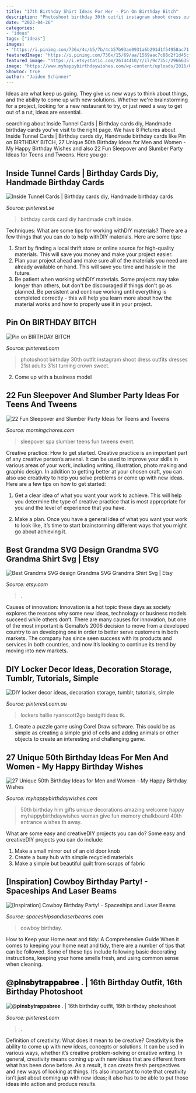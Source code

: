 ```yaml
---
title: "17th Birthday Shirt Ideas For Her - Pin On Birthday Bitch"
description: "Photoshoot birthday 30th outfit instagram shoot dress outfits dresses 21st adults 31st turning crown sweet"
date: "2023-04-26"
categories:
- "ideas"
tags: ["ideas"]
images:
- "https://i.pinimg.com/736x/4c/b5/7b/4cb57b93ae0931a6b291d1f54958ac71.jpg"
featuredImage: "https://i.pinimg.com/736x/15/69/aa/1569aac7c88d2f1d45cf9e19a65c1a19.jpg"
featured_image: "https://i.etsystatic.com/26144410/r/il/9c735c/2966635719/il_fullxfull.2966635719_huh4.jpg"
image: "https://www.myhappybirthdaywishes.com/wp-content/uploads/2016/03/Welcome-Chalkboard-50th-Birthday-Ideas.jpg"
ShowToc: true
author: "Jaiden Schinner"
---
```



Ideas are what keep us going. They give us new ways to think about things, and the ability to come up with new solutions. Whether we're brainstorming for a project, looking for a new restaurant to try, or just need a way to get out of a rut, ideas are essential.

	

		
searching about Inside Tunnel Cards | Birthday cards diy, Handmade birthday cards you've visit to the right page. We have 8 Pictures about Inside Tunnel Cards | Birthday cards diy, Handmade birthday cards like Pin on BIRTHDAY BITCH, 27 Unique 50th Birthday Ideas for Men and Women - My Happy Birthday Wishes and also 22 Fun Sleepover and Slumber Party Ideas for Teens and Tweens. Here you go:
		
    
## Inside Tunnel Cards | Birthday Cards Diy, Handmade Birthday Cards

<img loading=lazy src="https://i.pinimg.com/736x/9f/ff/fa/9ffffabfc9bf9292bd352627c96d9341.jpg" onerror="this.onerror=null;this.src='https://tse3.mm.bing.net/th?id=OIP.ZosQXIeRy4rnK_leq6MJXwHaLG&amp;pid=15.1';" alt="Inside Tunnel Cards | Birthday cards diy, Handmade birthday cards">

_Source: pinterest.se_

>birthday cards card diy handmade craft inside. 

	

Techniques: What are some tips for working withDIY materials?
There are a few things that you can do to help withDIY materials. Here are some tips: 
1. Start by finding a local thrift store or online source for high-quality materials. This will save you money and make your project easier. 
2. Plan your project ahead and make sure all of the materials you need are already available on hand. This will save you time and hassle in the future. 
3. Be patient when working withDIY materials. Some projects may take longer than others, but don't be discouraged if things don't go as planned. Be persistent and continue working until everything is completed correctly - this will help you learn more about how the material works and how to properly use it in your project.

    
## Pin On BIRTHDAY BITCH

<img loading=lazy src="https://i.pinimg.com/736x/4c/b5/7b/4cb57b93ae0931a6b291d1f54958ac71.jpg" onerror="this.onerror=null;this.src='https://tse3.mm.bing.net/th?id=OIP.iWlDgBuCf-a5VhbaeOYDvgHaJP&amp;pid=15.1';" alt="Pin on BIRTHDAY BITCH">

_Source: pinterest.com_

>photoshoot birthday 30th outfit instagram shoot dress outfits dresses 21st adults 31st turning crown sweet. 

	

2. Come up with a business model

    
## 22 Fun Sleepover And Slumber Party Ideas For Teens And Tweens

<img loading=lazy src="https://cdn.morningchores.com/wp-content/uploads/2018/01/SO-Spa-e1516475768172-600x800.jpg" onerror="this.onerror=null;this.src='https://tse2.mm.bing.net/th?id=OIP.TULMjRDV6KdWK9RrMxK5IQHaJ4&amp;pid=15.1';" alt="22 Fun Sleepover and Slumber Party Ideas for Teens and Tweens">

_Source: morningchores.com_

>sleepover spa slumber teens fun tweens event. 

	

Creative practice: How to get started.
Creative practice is an important part of any creative person’s arsenal. It can be used to improve your skills in various areas of your work, including writing, illustration, photo making and graphic design. In addition to getting better at your chosen craft, you can also use creativity to help you solve problems or come up with new ideas. Here are a few tips on how to get started:
1. Get a clear idea of what you want your work to achieve. This will help you determine the type of creative practice that is most appropriate for you and the level of experience that you have.

2. Make a plan. Once you have a general idea of what you want your work to look like, it’s time to start brainstorming different ways that you might go about achieving it.

    
## Best Grandma SVG Design Grandma SVG Grandma Shirt Svg | Etsy

<img loading=lazy src="https://i.etsystatic.com/26144410/r/il/9c735c/2966635719/il_fullxfull.2966635719_huh4.jpg" onerror="this.onerror=null;this.src='https://tse1.mm.bing.net/th?id=OIP.7y0Afw8wHMEKdT3jHrZJtgHaF7&amp;pid=15.1';" alt="Best Grandma SVG design Grandma SVG Grandma Shirt Svg | Etsy">

_Source: etsy.com_

>. 

	

Causes of innovation:
Innovation is a hot topic these days as society explores the reasons why some new ideas, technology or business models succeed while others don’t. There are many causes for innovation, but one of the most important is Gemalto’s 2006 decision to move from a developed country to an developing one in order to better serve customers in both markets. The company has since seen success with its products and services in both countries, and now it’s looking to continue its trend by moving into new markets.

    
## DIY Locker Decor Ideas, Decoration Storage, Tumblr, Tutorials, Simple

<img loading=lazy src="https://i.pinimg.com/originals/b4/fe/f4/b4fef450cb468d450115eb1d3cb56df8.jpg" onerror="this.onerror=null;this.src='https://tse4.mm.bing.net/th?id=OIP.f4EFGdsNhK8Ao0GNEWJiWQHaJ4&amp;pid=15.1';" alt="DIY locker decor ideas, decoration storage, tumblr, tutorials, simple">

_Source: pinterest.com.au_

>lockers hallie ryanscott2go bestgiftideas tk. 

	

1. Create a puzzle game using Corel Draw software. This could be as simple as creating a simple grid of cells and adding animals or other objects to create an interesting and challenging game. 

    
## 27 Unique 50th Birthday Ideas For Men And Women - My Happy Birthday Wishes

<img loading=lazy src="https://www.myhappybirthdaywishes.com/wp-content/uploads/2016/03/Welcome-Chalkboard-50th-Birthday-Ideas.jpg" onerror="this.onerror=null;this.src='https://tse2.mm.bing.net/th?id=OIP.OacuGSmDo4E4zZmtY_zUTgHaJ4&amp;pid=15.1';" alt="27 Unique 50th Birthday Ideas for Men and Women - My Happy Birthday Wishes">

_Source: myhappybirthdaywishes.com_

>50th birthday him gifts unique decorations amazing welcome happy myhappybirthdaywishes woman give fun memory chalkboard 40th entrance wishes th away. 

	

What are some easy and creativeDIY projects you can do?
Some easy and creativeDIY projects you can do include:
1. Make a small mirror out of an old door knob
2. Create a busy hub with simple recycled materials
3. Make a simple but beautiful quilt from scraps of fabric

    
## [Inspiration] Cowboy Birthday Party! - Spaceships And Laser Beams

<img loading=lazy src="https://spaceshipsandlaserbeams.com/wp-content/uploads/2015/09/cowboy_birthday_party_birthday_boy_taffie_wishes.jpg" onerror="this.onerror=null;this.src='https://tse1.mm.bing.net/th?id=OIP.IyX8tokt4FR1btLjjKo6DwAAAA&amp;pid=15.1';" alt="[Inspiration] Cowboy Birthday Party! - Spaceships and Laser Beams">

_Source: spaceshipsandlaserbeams.com_

>cowboy birthday. 

	

How to Keep your Home neat and tidy: A Comprehensive Guide
When it comes to keeping your home neat and tidy, there are a number of tips that can be followed. Some of these tips include following basic decorating instructions, keeping your home smells fresh, and using common sense when cleaning.

    
## @𝐩𝐢𝐧𝐬𝐛𝐲𝐭𝐫𝐚𝐩𝐩𝐚𝐛𝐫𝐞𝐞 . | 16th Birthday Outfit, 16th Birthday Photoshoot

<img loading=lazy src="https://i.pinimg.com/736x/15/69/aa/1569aac7c88d2f1d45cf9e19a65c1a19.jpg" onerror="this.onerror=null;this.src='https://tse4.mm.bing.net/th?id=OIP.52xzjvacaUgrqWif5Q5DNAHaHH&amp;pid=15.1';" alt="@𝐩𝐢𝐧𝐬𝐛𝐲𝐭𝐫𝐚𝐩𝐩𝐚𝐛𝐫𝐞𝐞 . | 16th birthday outfit, 16th birthday photoshoot">

_Source: pinterest.com_

>. 

	

Definition of creativity: What does it mean to be creative?
Creativity is the ability to come up with new ideas, concepts or solutions. It can be used in various ways, whether it’s creative problem-solving or creative writing. In general, creativity means coming up with new ideas that are different from what has been done before. As a result, it can create fresh perspectives and new ways of looking at things. It’s also important to note that creativity isn’t just about coming up with new ideas; it also has to be able to put those ideas into action and produce results.


